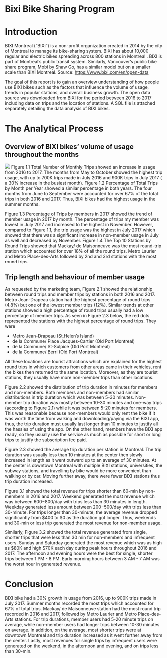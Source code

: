 # Bixi Bike Sharing Program 

# Introduction
BIXI Montreal (“BIXI”) is a non-profit organization created in 2014 by the city of Montreal to manage its bike-sharing system. BIXI has about 10,000 regular and electric bikes spreading across 800 stations in Montreal . BIXI is part of Montreal’s public transit system. Similarly, Vancouver’s public bike share program, Mobi by Shaw Go, has a similar model but on a smaller scale than BIXI Montreal.   Source: https://www.bixi.com/en/open-data

The goal of this report is to gain an overview understanding of how people use BIXI bikes such as the factors that influence the volume of usage, trends in popular stations, and overall business growth. The open data source was downloaded from BIXI for the period between 2016 to 2017 including data on trips and the location of stations. A SQL file is attached separately detailing the data analysis of BIXI bikes. 

# The Analytical Process
## Overview of BIXI bikes’ volume of usage throughout the months

![](assets\fig1.1_totalnumbers_monthly_trips.png")
Figure 1.1 Total Number of Monthly Trips showed an increase in usage from 2016 to 2017. The months from May to October showed the highest trip usage, with up to 700K trips made in July 2016 and 900K trips in July 2017 ( a 30% increase in the busiest month). Figure 1.2 Percentage of Total Trips by Month per Year showed a similar percentage in both years. The four months from June to September were accounted for over 67% of the total trips in both 2016 and 2017. Thus, BIXI bikes had the highest usage in the summer months.

Figure 1.3 Percentage of Trips by members in 2017 showed the trend of member usage in 2017 by month. The percentage of trips my member was lowest in July 2017 and increased to the highest in November. However, compared to Figure 1.1, the trip usage was the highest in July 2017 which showed that there was a significant increase in non-member usage in July as well and decreased by November. Figure 1.4 The Top 10 Stations by Round Trips showed that Mackay/ de Maisonneuve was the most round-trip station which accounted for over 18% of all the round trips. Metro Laurier and Metro Place-des-Arts followed by 2nd and 3rd stations with the most round trips.

## Trip length and behaviour of member usage
As requested by the marketing team, Figure 2.1 showed the relationship between round trips and member trips by stations in both 2016 and 2017. Metro Jean-Drapeau station had the highest percentage of round trips (4.8%) but one of the lowest member trips (12%). Similar trends at other stations showed a high percentage of round trips usually had a low percentage of member trips. As seen in Figure 2.3 below, the red dots represented the stations with the highest percentage of round trips. They were 
- Metro Jean-Drapeau (St.Helen’s Island)
- de la Commune/ Place Jacques-Cartier (Old Port Montreal)
- de la Commune/ St-Sulpice (Old Port Montreal)
- de la Commune/ Berri (Old Port Montreal)

All these locations are tourist attractions which are explained for the highest round trips in which customers from other areas came in their vehicles, rent the bikes then returned to the same location. Moreover, as they are tourist stations, they usually have more non-member trips than other locations. 

Figure 2.2 showed the distribution of trip duration in minutes for members and non-members. Both members and non-members had similar distributions in trip duration which was between 5-30 minutes. Non-member trip duration was mostly between 10-30 minutes and one-way trips (according to Figure 2.1) while it was between 5-20 minutes for members. This was reasonable because non-members would only rent the bike if it was worth the time from walking and downloading/paying via the BIXI app, thus, the trip duration must usually last longer than 10 minutes to justify all the hassles of using the app. On the other hand, members have the BIXI app ready, so they usually use the service as much as possible for short or long trips to justify the subscription fee paid.

Figure 2.3 showed the average trip duration per station in Montreal. The trip duration was usually less than 10 minutes at the center then slowly increased in length as it went outward up to an average of 30 minutes. At the center is downtown Montreal with multiple BIXI stations,  universities, the subway stations, and travelling by bike would be more convenient than walking or by car. Moving further away, there were fewer BIXI stations thus trip duration increased.

Figure 3.1 showed the total revenue for trips shorter than 60-min by non-members in 2016 and 2017. Weekend generated the most revenue which was between $600-$800/day with trips less than 30 minutes in length. Weekday generated less amount between $200-$500/day with trips less than 30-minute. For trips longer than 30-minute, the average revenue dropped significantly from $400 to $0 as the duration got longer. Thus, weekends and 30-min or less trip generated the most revenue for non-member usage. 

Similarly, Figure 3.2 showed the total revenue generated from single, shorter trips that were less than 30 min for non-members and infrequent users. Sunday and Saturday generated the most revenue which was as high as $80K and high $70K each day during peak hours throughout 2016 and 2017. The afternoon and evening hours were the best for single, shorter trips between 1 PM - 8 PM. Early morning hours between 3 AM - 7 AM was the worst hour in generated revenue. 

# Conclusion

BIXI bike had a 30% growth in usage from 2016, up to 900K trips made in July 2017. Summer months recorded the most trips which accounted for 67% of total trips. Mackay/ de Maisonneuve station had the most round trip recorded in 2016 and 2017, followed by Metro Laurier and Metro Place-des-Arts stations. For trip durations, member users had 5-20 minute trips on average, while non-member users had longer trips between 10-30 minutes on average. In addition, on the average, most shorter trips were at downtown Montreal and trip duration increased as it went further away from the center. Lastly, most revenues for single trips by infrequent users were generated on the weekend, in the afternoon and evening, and on trips less than 30-min. 


